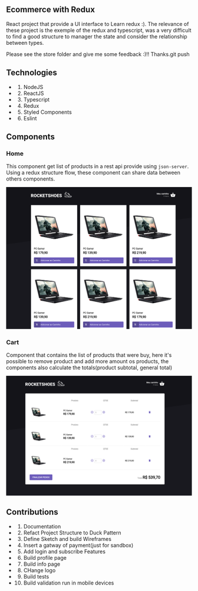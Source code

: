 ## Ecommerce with Redux

React project that provide a UI interface to Learn redux :).
The relevance of these project is the exemple of the redux and typescript, was a very difficult to find a good structure to manager the state and consider the relationship between types.

Please see the store folder and give me some feedback :)!! Thanks.git push

## Technologies

-   1. NodeJS
-   2. ReactJS
-   3. Typescript
-   4. Redux
-   5. Styled Components
-   6. Eslint

## Components

### Home

This component get list of products in a rest api provide using `json-server`. Using a redux structure flow, these component can share data between others components.

![alt text](/screenshots/home.png)

### Cart

Component that contains the list of products that were buy, here it's possible to remove product and add more amount os products, the components also calculate the totals(product subtotal, general total)

![alt text](/screenshots/cart.png)

## Contributions

-   1. Documentation
-   2. Refact Project Structure to Duck Pattern
-   3. Define Sketch and build Wireframes
-   4. Insert a gatway of payment(just for sandbox)
-   5. Add login and subscribe Features
-   6. Build profile page
-   7. Build info page
-   8. CHange logo
-   9. Build tests
-   10. Build validation run in mobile devices
